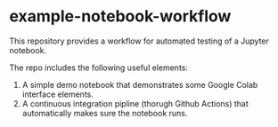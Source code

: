 # example-notebook-workflow

This repository provides a workflow for automated testing of a Jupyter notebook. 

The repo includes the following useful elements:
1. A simple demo notebook that demonstrates some Google Colab interface elements.
2. A continuous integration pipline (thorugh Github Actions) that automatically makes sure the notebook runs. 
